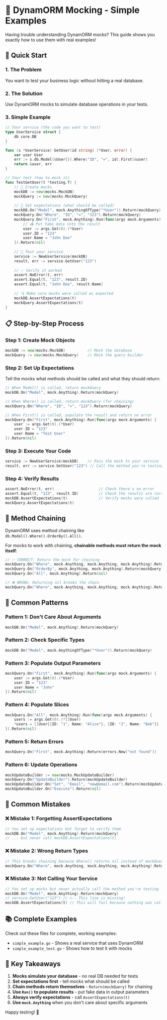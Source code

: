 # 🧪 DynamORM Mocking - Simple Examples

Having trouble understanding DynamORM mocks? This guide shows you exactly how to use them with real examples!

## 🚀 Quick Start

### 1. The Problem
You want to test your business logic without hitting a real database.

### 2. The Solution
Use DynamORM mocks to simulate database operations in your tests.

### 3. Simple Example

```go
// Your service (the code you want to test)
type UserService struct {
    db core.DB
}

func (s *UserService) GetUser(id string) (*User, error) {
    var user User
    err := s.db.Model(&User{}).Where("ID", "=", id).First(&user)
    return &user, err
}

// Your test (how to mock it)
func TestGetUser(t *testing.T) {
    // 🔧 Create mocks
    mockDB := new(mocks.MockDB)
    mockQuery := new(mocks.MockQuery)
    
    // 🎯 Set expectations (what should be called)
    mockDB.On("Model", mock.AnythingOfType("*User")).Return(mockQuery)
    mockQuery.On("Where", "ID", "=", "123").Return(mockQuery)
    mockQuery.On("First", mock.Anything).Run(func(args mock.Arguments) {
        // 📥 Put fake data into the result
        user := args.Get(0).(*User)
        user.ID = "123"
        user.Name = "John Doe"
    }).Return(nil)
    
    // 🚀 Test your service
    service := NewUserService(mockDB)
    result, err := service.GetUser("123")
    
    // ✅ Verify it worked
    assert.NoError(t, err)
    assert.Equal(t, "123", result.ID)
    assert.Equal(t, "John Doe", result.Name)
    
    // 🔍 Make sure mocks were called as expected
    mockDB.AssertExpectations(t)
    mockQuery.AssertExpectations(t)
}
```

## 📋 Step-by-Step Process

### Step 1: Create Mock Objects
```go
mockDB := new(mocks.MockDB)          // Mock the database
mockQuery := new(mocks.MockQuery)    // Mock the query builder
```

### Step 2: Set Up Expectations
Tell the mocks what methods should be called and what they should return:

```go
// When Model() is called, return mockQuery
mockDB.On("Model", mock.Anything).Return(mockQuery)

// When Where() is called, return mockQuery (for chaining)
mockQuery.On("Where", "ID", "=", "123").Return(mockQuery)

// When First() is called, populate the result and return no error
mockQuery.On("First", mock.Anything).Run(func(args mock.Arguments) {
    user := args.Get(0).(*User)
    user.ID = "123"
    user.Name = "Test User"
}).Return(nil)
```

### Step 3: Execute Your Code
```go
service := NewUserService(mockDB)    // Pass the mock to your service
result, err := service.GetUser("123") // Call the method you're testing
```

### Step 4: Verify Results
```go
assert.NoError(t, err)                    // Check there's no error
assert.Equal(t, "123", result.ID)         // Check the results are correct
mockDB.AssertExpectations(t)              // Verify mocks were called
mockQuery.AssertExpectations(t)
```

## 🔗 Method Chaining

DynamORM uses method chaining like `db.Model().Where().OrderBy().All()`. 

For mocks to work with chaining, **chainable methods must return the mock itself**:

```go
// ✅ CORRECT: Return the mock for chaining
mockQuery.On("Where", mock.Anything, mock.Anything, mock.Anything).Return(mockQuery)
mockQuery.On("OrderBy", mock.Anything, mock.Anything).Return(mockQuery)
mockQuery.On("All", mock.Anything).Return(nil)

// ❌ WRONG: Returning nil breaks the chain
mockQuery.On("Where", mock.Anything, mock.Anything, mock.Anything).Return(nil)
```

## 📝 Common Patterns

### Pattern 1: Don't Care About Arguments
```go
mockDB.On("Model", mock.Anything).Return(mockQuery)
```

### Pattern 2: Check Specific Types
```go
mockDB.On("Model", mock.AnythingOfType("*User")).Return(mockQuery)
```

### Pattern 3: Populate Output Parameters
```go
mockQuery.On("First", mock.Anything).Run(func(args mock.Arguments) {
    user := args.Get(0).(*User)
    user.ID = "123"
    user.Name = "John"
}).Return(nil)
```

### Pattern 4: Populate Slices
```go
mockQuery.On("All", mock.Anything).Run(func(args mock.Arguments) {
    users := args.Get(0).(*[]User)
    *users = []User{{ID: "1", Name: "Alice"}, {ID: "2", Name: "Bob"}}
}).Return(nil)
```

### Pattern 5: Return Errors
```go
mockQuery.On("First", mock.Anything).Return(errors.New("not found"))
```

### Pattern 6: Update Operations
```go
mockUpdateBuilder := new(mocks.MockUpdateBuilder)
mockQuery.On("UpdateBuilder").Return(mockUpdateBuilder)
mockUpdateBuilder.On("Set", "Email", "new@email.com").Return(mockUpdateBuilder)
mockUpdateBuilder.On("Execute").Return(nil)
```

## 🚨 Common Mistakes

### ❌ Mistake 1: Forgetting AssertExpectations
```go
// You set up expectations but forget to verify them
mockDB.On("Model", mock.Anything).Return(mockQuery)
// ... but never call mockDB.AssertExpectations(t)
```

### ❌ Mistake 2: Wrong Return Types
```go
// This breaks chaining because Where() returns nil instead of mockQuery
mockQuery.On("Where", mock.Anything, mock.Anything, mock.Anything).Return(nil)
```

### ❌ Mistake 3: Not Calling Your Service
```go
// You set up mocks but never actually call the method you're testing
mockDB.On("Model", mock.Anything).Return(mockQuery)
// service.GetUser("123") // <-- This line is missing!
mockDB.AssertExpectations(t) // This will fail because nothing was called
```

## 📚 Complete Examples

Check out these files for complete, working examples:
- `simple_example.go` - Shows a real service that uses DynamORM
- `simple_example_test.go` - Shows how to test it with mocks

## 🎯 Key Takeaways

1. **Mocks simulate your database** - no real DB needed for tests
2. **Set expectations first** - tell mocks what should be called
3. **Chain methods return themselves** - `Return(mockQuery)` for chaining
4. **Use `Run()` to populate results** - put fake data in output parameters  
5. **Always verify expectations** - call `AssertExpectations(t)`
6. **Use `mock.Anything`** when you don't care about specific arguments

Happy testing! 🎉 